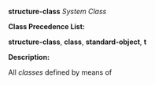 **structure-class** *System Class* 



**Class Precedence List:** 



**structure-class**, **class**, **standard-object**, **t** 



**Description:** 



All *classes* defined by means of 